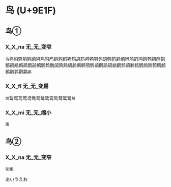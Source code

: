 # 鸟 (U+9E1F)

## 鸟① 

### X_X_na 无_无_变窄
`鸟`㭤䴓䴔䴖䴗䴘鸠鸡鸣鸤鸥鸦鸧鸨鸩鸪鸫鸬鸭鸮鸰鸱鸲鸸鸹鸺鸻鸼鸽鸿鹀鹁鹂鹃鹄鹅鹆鹇鹈鹉鹊鹋鹌鹍鹎鹏鹐鹑鹒鹓鹔鹕鹖鹗鹘鹚鹛鹝鹞鹟鹠鹡鹢鹣鹤鹦鹧鹨鹩鹪鹬鹮鹯鹲鹳鹴`䴙`

### X_X_fl 无_无_变扁
`鸴`䴕窎茑莺鸢鸯鸳鸶鸷鸾鹙鹜鹫鹭`鹥`

### X_X_mi 无_无_缩小
`鹰`

## 鸟②

### X_X_na 无_无_变窄
`鸵鹱`


あいうえお
